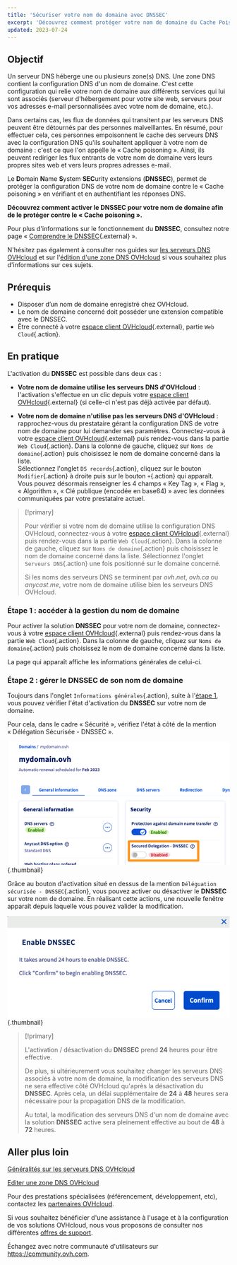 ```yaml
---
title: 'Sécuriser votre nom de domaine avec DNSSEC'
excerpt: 'Découvrez comment protéger votre nom de domaine du Cache Poisoning en activant le DNSSEC'
updated: 2023-07-24
---
```


## Objectif 

Un serveur DNS héberge une ou plusieurs zone(s) DNS. Une zone DNS contient la configuration DNS d'un nom de domaine. C'est cette configuration qui relie votre nom de domaine aux différents services qui lui sont associés (serveur d'hébergement pour votre site web, serveurs pour vos adresses e-mail personnalisées avec votre nom de domaine, etc.).

Dans certains cas, les flux de données qui transitent par les serveurs DNS peuvent être détournés par des personnes malveillantes.
En résumé, pour effectuer cela, ces personnes empoisonnent le cache des serveurs DNS avec la configuration DNS qu'ils souhaitent appliquer à votre nom de domaine : c'est ce que l'on appelle le « Cache poisoning ».
Ainsi, ils peuvent rediriger les flux entrants de votre nom de domaine vers leurs propres sites web et vers leurs propres adresses e-mail.

Le **D**omain **N**ame **S**ystem **SEC**urity extensions (**DNSSEC**), permet de protéger la configuration DNS de votre nom de domaine contre le « Cache poisoning » en vérifiant et en authentifiant les réponses DNS.

**Découvrez comment activer le DNSSEC pour votre nom de domaine afin de le protéger contre le « Cache poisoning ».**

Pour plus d'informations sur le fonctionnement du **DNSSEC**, consultez notre page « [Comprendre le DNSSEC](https://www.ovhcloud.com/fr/domains/dnssec/){.external} ».

N'hésitez pas également à consulter nos guides sur [les serveurs DNS OVHcloud](/pages/web_cloud/domains/dns_server_general_information) et sur l'[édition d'une zone DNS OVHcloud](/pages/web_cloud/domains/dns_zone_edit) si vous souhaitez plus d'informations sur ces sujets.

## Prérequis

- Disposer d’un nom de domaine enregistré chez OVHcloud.
- Le nom de domaine concerné doit posséder une extension compatible avec le DNSSEC.
- Être connecté à votre [espace client OVHcloud](https://www.ovh.com/auth/?action=gotomanager&from=https://www.ovh.com/fr/&ovhSubsidiary=fr){.external}, partie `Web Cloud`{.action}.

## En pratique

L'activation du **DNSSEC** est possible dans deux cas :

- **Votre nom de domaine utilise les serveurs DNS d'OVHcloud** : l'activation s'effectue en un clic depuis votre [espace client OVHcloud](https://www.ovh.com/auth/?action=gotomanager&from=https://www.ovh.com/fr/&ovhSubsidiary=fr){.external} (si celle-ci n'est pas déjà activée par défaut).

- **Votre nom de domaine n'utilise pas les serveurs DNS d'OVHcloud** : rapprochez-vous du prestataire gérant la configuration DNS de votre nom de domaine pour lui demander ses paramètres. Connectez-vous à votre [espace client OVHcloud](https://www.ovh.com/auth/?action=gotomanager&from=https://www.ovh.com/fr/&ovhSubsidiary=fr){.external} puis rendez-vous dans la partie `Web Cloud`{.action}. Dans la colonne de gauche, cliquez sur `Noms de domaine`{.action} puis choisissez le nom de domaine concerné dans la liste.</br>
Sélectionnez l'onglet `DS records`{.action}, cliquez sur le bouton `Modifier`{.action} à droite puis sur le bouton `+`{.action} qui apparaît.</br>
Vous pouvez désormais renseigner les 4 champs « Key Tag », « Flag », « Algorithm », « Clé publique (encodée en base64) » avec les données communiquées par votre prestataire actuel.

> [!primary]
>
> Pour vérifier si votre nom de domaine utilise la configuration DNS OVHcloud, connectez-vous à votre [espace client OVHcloud](https://www.ovh.com/auth/?action=gotomanager&from=https://www.ovh.com/fr/&ovhSubsidiary=fr){.external} puis rendez-vous dans la partie `Web Cloud`{.action}. Dans la colonne de gauche, cliquez sur `Noms de domaine`{.action} puis choisissez le nom de domaine concerné dans la liste. Sélectionnez l'onglet `Serveurs DNS`{.action} une fois positionné sur le domaine concerné.
>
> Si les noms des serveurs DNS se terminent par *ovh.net*, *ovh.ca* ou *anycast.me*, votre nom de domaine utilise bien les serveurs DNS OVHcloud.
>

### Étape 1 : accéder à la gestion du nom de domaine <a name="step1"></a>

Pour activer la solution **DNSSEC** pour votre nom de domaine, connectez-vous à votre [espace client OVHcloud](https://www.ovh.com/auth/?action=gotomanager&from=https://www.ovh.com/fr/&ovhSubsidiary=fr){.external} puis rendez-vous dans la partie `Web Cloud`{.action}. Dans la colonne de gauche, cliquez sur `Noms de domaine`{.action} puis choisissez le nom de domaine concerné dans la liste.

La page qui apparaît affiche les informations générales de celui-ci. 

### Étape 2 : gérer le DNSSEC de son nom de domaine

Toujours dans l'onglet `Informations générales`{.action}, suite à l'[étape 1](#step1), vous pouvez vérifier l'état d'activation du **DNSSEC** sur votre nom de domaine.

Pour cela, dans le cadre « Sécurité », vérifiez l'état à côté de la mention « Délégation Sécurisée - DNSSEC ».

![dnssec](images/activate-dnssec-step2.png){.thumbnail}

Grâce au bouton d'activation situé en dessus de la mention `Déléguation sécurisée - DNSSEC`{.action}, vous pouvez activer ou désactiver le **DNSSEC** sur votre nom de domaine. En réalisant cette actions, une nouvelle fenêtre apparaît depuis laquelle vous pouvez valider la modification.

![dnssec](images/activate-dnssec-step3.png){.thumbnail}

> [!primary]
>
> L'activation / désactivation du **DNSSEC** prend **24** heures pour être effective.
>
> De plus, si ultérieurement vous souhaitez changer les serveurs DNS associés à votre nom de domaine, la modification des serveurs DNS ne sera effective côté OVHcloud qu'après la désactivation du **DNSSEC**. Après cela, un délai supplémentaire de **24** à **48** heures sera nécessaire pour la propagation DNS de la modification.
>
> Au total, la modification des serveurs DNS d'un nom de domaine avec la solution **DNSSEC** active sera pleinement effective au bout de **48** à **72** heures.
>

## Aller plus loin

[Généralités sur les serveurs DNS OVHcloud](/pages/web_cloud/domains/dns_server_general_information)

[Editer une zone DNS OVHcloud](/pages/web_cloud/domains/dns_zone_edit)

Pour des prestations spécialisées (référencement, développement, etc), contactez les [partenaires OVHcloud](https://partner.ovhcloud.com/fr/directory/).

Si vous souhaitez bénéficier d'une assistance à l'usage et à la configuration de vos solutions OVHcloud, nous vous proposons de consulter nos différentes [offres de support](https://www.ovhcloud.com/fr/support-levels/).

Échangez avec notre communauté d'utilisateurs sur <https://community.ovh.com>.